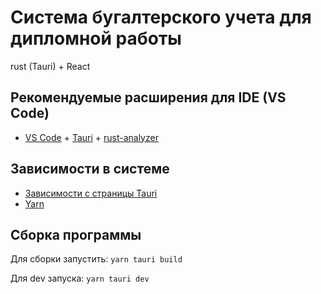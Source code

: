 # Система бугалтерского учета для дипломной работы

rust (Tauri) + React

## Рекомендуемые расширения для IDE (VS Code)

- [VS Code](https://code.visualstudio.com/) + [Tauri](https://marketplace.visualstudio.com/items?itemName=tauri-apps.tauri-vscode) + [rust-analyzer](https://marketplace.visualstudio.com/items?itemName=rust-lang.rust-analyzer)

## Зависимости в системе

- [Зависимости с страницы Tauri](https://tauri.app/start/prerequisites/)
- [Yarn](https://classic.yarnpkg.com/lang/en/docs/install/)

## Сборка программы

Для сборки запустить: `yarn tauri build`

Для dev запуска: `yarn tauri dev`
